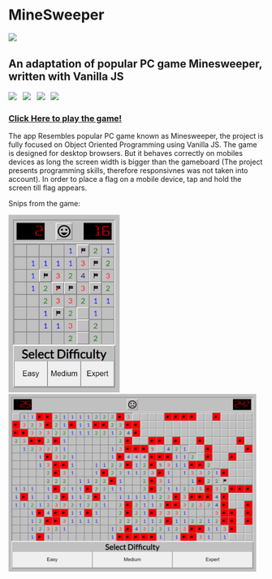 # MineSweeper

<img width="10%" src="https://store-images.s-microsoft.com/image/apps.28842.13524891213395563.3155ab26-63ac-4a86-b838-a6c6e08b4611.d40aa5ad-007a-4f23-b04f-0d7380cdeda3?mode=scale&q=90&h=270&w=270&background=%230078D7"/>


## An adaptation of popular PC game Minesweeper, written with Vanilla JS
<img src="https://img.shields.io/badge/html5%20-%23e34f26.svg?&style=for-the-badge&logo=html5&logoColor=white" />&nbsp;&nbsp;
<img src="https://img.shields.io/badge/CSS3-1572B6?&style=for-the-badge&logo=css3&logoColor=white" />&nbsp;&nbsp;
<img src="https://img.shields.io/badge/JavaScript-F7DF1E?style=for-the-badge&logo=javascript&logoColor=black" />&nbsp;&nbsp;
<img src="https://img.shields.io/badge/OOP-F7DF1E?style=for-the-badge&logo=javascript&logoColor=black" />&nbsp;&nbsp;

### [Click Here to play the game!](https://bartek-swiderski92.github.io/minesweeper/)

The app Resembles popular PC game known as Minesweeper, the project is fully focused on Object Oriented Programming using Vanilla JS. The game is designed for desktop browsers.
But it behaves correctly on mobiles devices as long the screen width is bigger than the gameboard (The project presents programming skills, therefore responsivnes was not taken into account).
In order to place a flag on a mobile device, tap and hold the screen till flag appears.

Snips from the game:

<div>
<img height="350px" src="https://github.com/bartek-swiderski92/minesweeper/blob/master/snips/easy-win.png?raw=true"/>
<img height="350px" src="https://github.com/bartek-swiderski92/minesweeper/blob/master/snips/expert-defeat.png?raw=true"/>
</div>

